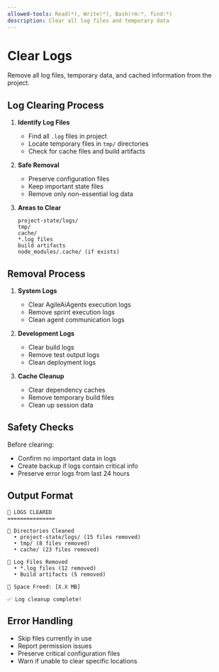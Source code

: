 ```yaml
---
allowed-tools: Read(*), Write(*), Bash(rm:*, find:*)
description: Clear all log files and temporary data
---
```


# Clear Logs

Remove all log files, temporary data, and cached information from the project.

## Log Clearing Process

1. **Identify Log Files**
   - Find all `.log` files in project
   - Locate temporary files in `tmp/` directories
   - Check for cache files and build artifacts

2. **Safe Removal**
   - Preserve configuration files
   - Keep important state files
   - Remove only non-essential log data

3. **Areas to Clear**
   ```
   project-state/logs/
   tmp/
   cache/
   *.log files
   build artifacts
   node_modules/.cache/ (if exists)
   ```

## Removal Process

1. **System Logs**
   - Clear AgileAiAgents execution logs
   - Remove sprint execution logs
   - Clean agent communication logs

2. **Development Logs**
   - Clear build logs
   - Remove test output logs
   - Clean deployment logs

3. **Cache Cleanup**
   - Clear dependency caches
   - Remove temporary build files
   - Clean up session data

## Safety Checks

Before clearing:
- Confirm no important data in logs
- Create backup if logs contain critical info
- Preserve error logs from last 24 hours

## Output Format

```
🧹 LOGS CLEARED
===============

📁 Directories Cleaned
  • project-state/logs/ (15 files removed)
  • tmp/ (8 files removed)
  • cache/ (23 files removed)

📄 Log Files Removed
  • *.log files (12 removed)
  • Build artifacts (5 removed)

💾 Space Freed: [X.X MB]

✅ Log cleanup complete!
```

## Error Handling

- Skip files currently in use
- Report permission issues
- Preserve critical configuration files
- Warn if unable to clear specific locations